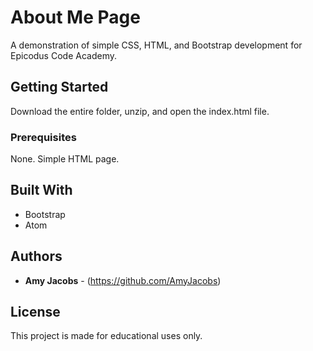 # About Me Page

A demonstration of simple CSS, HTML, and Bootstrap development for Epicodus Code Academy.

## Getting Started

Download the entire folder, unzip, and open the index.html file.

### Prerequisites

None. Simple HTML page.

## Built With

* Bootstrap
* Atom

## Authors

* **Amy Jacobs** - (https://github.com/AmyJacobs)

## License

This project is made for educational uses only.
